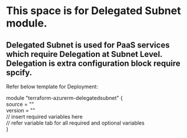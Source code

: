 # This space is for Delegated Subnet module.

## Delegated Subnet is used for PaaS services which require Delegation at Subnet Level. Delegation is extra configuration block require spcify.

Refer below template for Deployment:<br />

module "terraform-azurerm-delegatedsubnet" {<br />
  source  = ""<br /> 
  version = ""<br /> 
  // insert required variables here<br /> 
  // refer variable tab for all required and optional variables<br /> 
}
